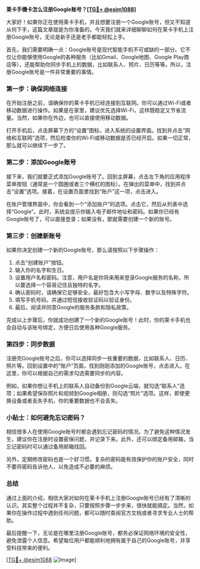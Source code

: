 **莱卡手機卡怎么注册Google账号？[[TG💪+ @esim1088](https://t.me/s/esim1088)]**

大家好！如果你正在使用莱卡手机，并且想要注册一个Google账号，但又不知道从何下手，这篇文章就是为你准备的。今天我们就来详细聊聊如何在莱卡手机上注册Google账号，无论是新手还是老手都能轻松上手。

首先，我们需要明确一点：Google账号是现代智能手机不可或缺的一部分。它不仅让你能够使用Google的各种服务（比如Gmail、Google地图、Google Play商店等），还能帮助你同步手机上的数据，比如联系人、照片、日历等等。所以，注册Google账号是一件非常重要的事情。

### 第一步：确保网络连接

在开始注册之前，请确保你的莱卡手机已经连接到互联网。你可以通过Wi-Fi或者移动数据进行操作。如果是在家里，建议优先选择Wi-Fi，这样既稳定又节省流量。当然，如果你在外边，也可以直接使用移动数据。

打开手机后，点击屏幕下方的“设置”图标，进入系统的设置界面。找到并点击“网络和互联网”选项，然后检查你的Wi-Fi或移动数据是否已经开启。如果一切正常，那么就可以继续下一步了。

### 第二步：添加Google账号

接下来，我们就要正式添加Google账号了。回到主屏幕，点击左下角的应用程序菜单按钮（通常是一个圆圈或者三个横杠的图标）。在弹出的菜单中，找到并点击“设置”选项。接着，在设置页面里找到“账户”这一项，点击进入。

在账户管理界面中，你会看到一个“添加账户”的选项。点击它，然后从列表中选择“Google”。此时，系统会提示你输入电子邮件地址和密码。如果你已经有Google账号了，可以直接登录；如果没有，那就需要创建一个新的账号。

### 第三步：创建新账号

如果你决定创建一个新的Google账号，那么请按照以下步骤操作：

1. 点击“创建账户”按钮。
2. 输入你的名字和生日。
3. 设置用户名和密码。注意，用户名是你将来用来登录Google服务的名称，所以要选择一个容易记住且独特的名字。
4. 确认密码时，请确保它足够安全，最好包含大小写字母、数字以及特殊字符。
5. 填写手机号码，并通过短信接收验证码以验证身份。
6. 最后，阅读并同意Google的服务条款和隐私政策。

完成以上步骤后，你就成功创建了一个新的Google账号！此时，你的莱卡手机也会自动与该账号绑定，方便日后使用各种Google服务。

### 第四步：同步数据

注册完Google账号之后，你可以选择同步一些重要的数据，比如联系人、日历、照片等。回到设置中的“账户”页面，找到刚刚添加的Google账号，点击进入。在这里，你可以根据自己的需求勾选需要同步的内容。

例如，如果你想让手机上的联系人自动备份到Google云端，就勾选“联系人”选项；如果希望保存照片和视频到Google相册，则勾选“照片”选项。这样，即使更换设备或者丢失手机，你的重要数据也不会丢失。

### 小贴士：如何避免忘记密码？

相信很多人在使用Google账号时都会遇到忘记密码的情况。为了避免这种情况发生，建议你在注册时设置密保问题，并记录下来。此外，还可以绑定备用邮箱，当忘记密码时可以通过备用邮箱找回。

另外，定期修改密码也是一个好习惯。复杂的密码能有效保护你的账户安全，同时不要将密码告诉他人，以免造成不必要的麻烦。

### 总结

通过上面的介绍，相信大家对如何在莱卡手机上注册Google账号已经有了清晰的认识。其实整个过程并不复杂，只要按照步骤一步步来，很快就能搞定。当然，如果你在操作过程中遇到任何问题，都可以随时查阅官方文档或者寻求专业人士的帮助。

最后提醒一下，无论是在哪里注册Google账号，都务必保证网络环境的安全性，避免泄露个人信息。希望每位用户都能顺利地拥有属于自己的Google账号，并享受科技带来的便利。

[[TG💪+ @esim1088](https://t.me/s/esim1088) ![Image](https://i.postimg.cc/4NQfJmqS/Snipaste-2025-05-13-00-14-12.png)]